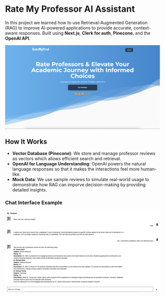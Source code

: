# Rate My Professor AI Assistant

In this project we learned how to use Retrieval-Augmented Generation (RAG) to improve AI-powered applications to provide accurate, context-aware responses. Built using **Next.js**, **Clerk for auth**, **Pinecone**, and the **OpenAI API**.

<div align="center">
    <a href="https://rate-my-prof-plum.vercel.app">
        <img src="./public/preview.png" align="center" width="1000px" alt="Rate My Professor AI Assistant Preview">
    </a>
</div>

## How It Works

- **Vector Database (Pinecone)**: We store and manage professor reviews as vectors which allows efficient search and retrieval.
- **OpenAI for Language Understanding**: OpenAI powers the natural language responses so that it makes the interactions feel more human-like.
- **Mock Data**: We use sample reviews to simulate real-world usage to demonstrate how RAG can imporve decision-making by providing detailed insights.

### Chat Interface Example

<div align="center">
    <a href="https://rate-my-prof-plum.vercel.app">
        <img src="./public/chat.png" align="center" width="1000px" alt="Rate My Professor AI Assistant Chat Example">
    </a>
</div>

